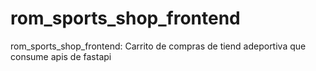 # rom_sports_shop_frontend
rom_sports_shop_frontend: Carrito de compras de tiend adeportiva que consume apis de fastapi
